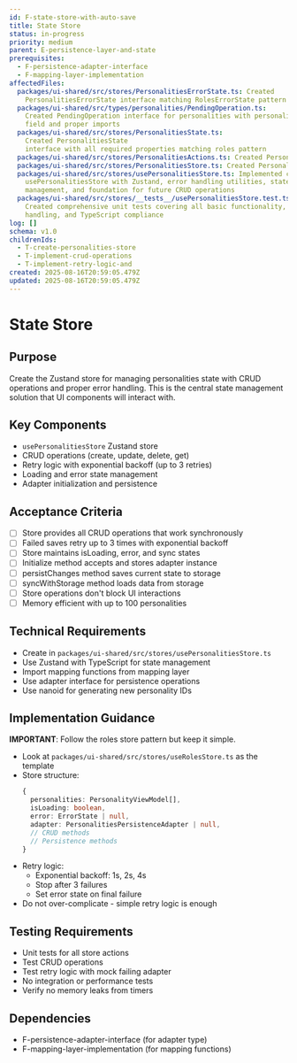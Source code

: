 ```yaml
---
id: F-state-store-with-auto-save
title: State Store
status: in-progress
priority: medium
parent: E-persistence-layer-and-state
prerequisites:
  - F-persistence-adapter-interface
  - F-mapping-layer-implementation
affectedFiles:
  packages/ui-shared/src/stores/PersonalitiesErrorState.ts: Created
    PersonalitiesErrorState interface matching RolesErrorState pattern exactly
  packages/ui-shared/src/types/personalities/PendingOperation.ts:
    Created PendingOperation interface for personalities with personalityId
    field and proper imports
  packages/ui-shared/src/stores/PersonalitiesState.ts:
    Created PersonalitiesState
    interface with all required properties matching roles pattern
  packages/ui-shared/src/stores/PersonalitiesActions.ts: Created PersonalitiesActions interface with all required method signatures
  packages/ui-shared/src/stores/PersonalitiesStore.ts: Created PersonalitiesStore type definition combining state and actions
  packages/ui-shared/src/stores/usePersonalitiesStore.ts: Implemented complete
    usePersonalitiesStore with Zustand, error handling utilities, state
    management, and foundation for future CRUD operations
  packages/ui-shared/src/stores/__tests__/usePersonalitiesStore.test.ts:
    Created comprehensive unit tests covering all basic functionality, error
    handling, and TypeScript compliance
log: []
schema: v1.0
childrenIds:
  - T-create-personalities-store
  - T-implement-crud-operations
  - T-implement-retry-logic-and
created: 2025-08-16T20:59:05.479Z
updated: 2025-08-16T20:59:05.479Z
---
```


# State Store

## Purpose

Create the Zustand store for managing personalities state with CRUD operations and proper error handling. This is the central state management solution that UI components will interact with.

## Key Components

- `usePersonalitiesStore` Zustand store
- CRUD operations (create, update, delete, get)
- Retry logic with exponential backoff (up to 3 retries)
- Loading and error state management
- Adapter initialization and persistence

## Acceptance Criteria

- [ ] Store provides all CRUD operations that work synchronously
- [ ] Failed saves retry up to 3 times with exponential backoff
- [ ] Store maintains isLoading, error, and sync states
- [ ] Initialize method accepts and stores adapter instance
- [ ] persistChanges method saves current state to storage
- [ ] syncWithStorage method loads data from storage
- [ ] Store operations don't block UI interactions
- [ ] Memory efficient with up to 100 personalities

## Technical Requirements

- Create in `packages/ui-shared/src/stores/usePersonalitiesStore.ts`
- Use Zustand with TypeScript for state management
- Import mapping functions from mapping layer
- Use adapter interface for persistence operations
- Use nanoid for generating new personality IDs

## Implementation Guidance

**IMPORTANT**: Follow the roles store pattern but keep it simple.

- Look at `packages/ui-shared/src/stores/useRolesStore.ts` as the template
- Store structure:
  ```typescript
  {
    personalities: PersonalityViewModel[],
    isLoading: boolean,
    error: ErrorState | null,
    adapter: PersonalitiesPersistenceAdapter | null,
    // CRUD methods
    // Persistence methods
  }
  ```
- Retry logic:
  - Exponential backoff: 1s, 2s, 4s
  - Stop after 3 failures
  - Set error state on final failure
- Do not over-complicate - simple retry logic is enough

## Testing Requirements

- Unit tests for all store actions
- Test CRUD operations
- Test retry logic with mock failing adapter
- No integration or performance tests
- Verify no memory leaks from timers

## Dependencies

- F-persistence-adapter-interface (for adapter type)
- F-mapping-layer-implementation (for mapping functions)
